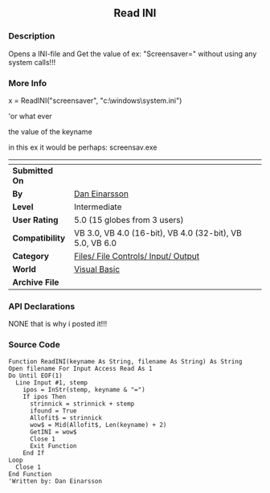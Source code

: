 ﻿<div align="center">

## Read INI


</div>

### Description

Opens a INI-file and Get the value of ex: "Screensaver=" without using any system calls!!!
 
### More Info
 
x = ReadINI("screensaver", "c:\windows\system.ini")

'or what ever

the value of the keyname

in this ex it would be perhaps: screensav.exe


<span>             |<span>
---                |---
**Submitted On**   |
**By**             |[Dan Einarsson](https://github.com/Planet-Source-Code/PSCIndex/blob/master/ByAuthor/dan-einarsson.md)
**Level**          |Intermediate
**User Rating**    |5.0 (15 globes from 3 users)
**Compatibility**  |VB 3\.0, VB 4\.0 \(16\-bit\), VB 4\.0 \(32\-bit\), VB 5\.0, VB 6\.0
**Category**       |[Files/ File Controls/ Input/ Output](https://github.com/Planet-Source-Code/PSCIndex/blob/master/ByCategory/files-file-controls-input-output__1-3.md)
**World**          |[Visual Basic](https://github.com/Planet-Source-Code/PSCIndex/blob/master/ByWorld/visual-basic.md)
**Archive File**   |[](https://github.com/Planet-Source-Code/dan-einarsson-read-ini__1-5826/archive/master.zip)

### API Declarations

NONE that is why i posted it!!!


### Source Code

```
Function ReadINI(keyname As String, filename As String) As String
Open filename For Input Access Read As 1
Do Until EOF(1)
  Line Input #1, stemp
    ipos = InStr(stemp, keyname & "=")
    If ipos Then
      strinnick = strinnick + stemp
      ifound = True
      Allofit$ = strinnick
      wow$ = Mid(Allofit$, Len(keyname) + 2)
      GetINI = wow$
      Close 1
      Exit Function
    End If
Loop
  Close 1
End Function
'Written by: Dan Einarsson
```

